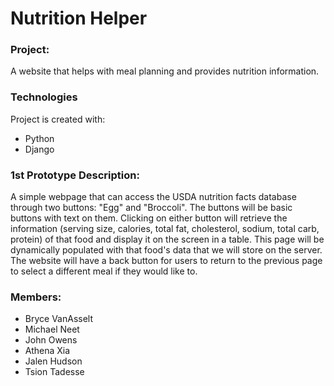 # Nutrition Helper

### Project:
A website that helps with meal planning and provides nutrition information.


### Technologies 
Project is created with:
* Python
* Django


### 1st Prototype Description:
A simple webpage that can access the USDA nutrition facts database through two buttons: "Egg" and "Broccoli". The buttons will be basic buttons with text on them. Clicking on either button will retrieve the information (serving size, calories, total fat, cholesterol, sodium, total carb, protein) of that food and display it on the screen in a table. This page will be dynamically populated with that food's data that we will store on the server. The website will have a back button for users to return to the previous page to select a different meal if they would like to.


### Members:
* Bryce VanAsselt
* Michael Neet
* John Owens
* Athena Xia
* Jalen Hudson
* Tsion Tadesse
